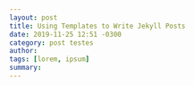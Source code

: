 ```yaml
---
layout: post
title: Using Templates to Write Jekyll Posts
date: 2019-11-25 12:51 -0300
category: post testes
author: 
tags: [lorem, ipsum]
summary: 
---
```


